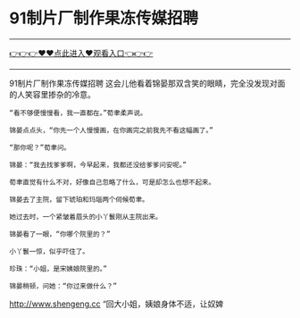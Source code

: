 # 91制片厂制作果冻传媒招聘

<hr/><a href="https://github.com/ayisq/defr/issues/1">👉👉👉♥♥点此进入♥观看入口👈👉👉</a><hr/>

91制片厂制作果冻传媒招聘
 这会儿他看着锦晏那双含笑的眼睛，完全没发现对面的人笑容里掺杂的冷意。

    “看不够便慢慢看，我一直都在。”荀聿柔声说。

    锦晏点点头，“你先一个人慢慢画，在你画完之前我先不看这幅画了。”

    “那你呢？”荀聿问。

    锦晏：“我去找爹爹啊，今早起来，我都还没给爹爹问安呢。”

    荀聿直觉有什么不对，好像自己忽略了什么，可是却怎么也想不起来。

    锦晏去了主院，留下琥珀和玛瑙两个伺候荀聿。

    她过去时，一个紧皱着眉头的小丫鬟刚从主院出来。

    锦晏看了一眼，“你哪个院里的？”

    小丫鬟一惊，似乎吓住了。

    珍珠：“小姐，是宋姨娘院里的。”

    锦晏稍顿，问她：“你过来做什么？”
http://www.shengeng.cc
    “回大小姐，姨娘身体不适，让奴婢
